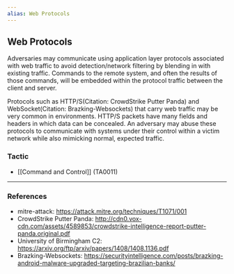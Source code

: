 ```yaml
---
alias: Web Protocols
---
```


## Web Protocols

Adversaries may communicate using application layer protocols associated with web traffic to avoid detection/network filtering by blending in with existing traffic. Commands to the remote system, and often the results of those commands, will be embedded within the protocol traffic between the client and server. 

Protocols such as HTTP/S(Citation: CrowdStrike Putter Panda) and WebSocket(Citation: Brazking-Websockets) that carry web traffic may be very common in environments. HTTP/S packets have many fields and headers in which data can be concealed. An adversary may abuse these protocols to communicate with systems under their control within a victim network while also mimicking normal, expected traffic. 


### Tactic

- [[Command and Control]] (TA0011)


---
### References

- mitre-attack: https://attack.mitre.org/techniques/T1071/001
- CrowdStrike Putter Panda: http://cdn0.vox-cdn.com/assets/4589853/crowdstrike-intelligence-report-putter-panda.original.pdf
- University of Birmingham C2: https://arxiv.org/ftp/arxiv/papers/1408/1408.1136.pdf
- Brazking-Websockets: https://securityintelligence.com/posts/brazking-android-malware-upgraded-targeting-brazilian-banks/
